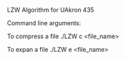 LZW Algorithm for UAkron 435

Command line arguments:

To compress a file
./LZW c <file_name>

To expan a file
./LZW e <file_name>
